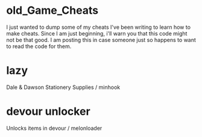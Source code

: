 # old_Game_Cheats
I just wanted to dump some of my cheats I've been writing to learn how to make cheats. Since I am just beginning, i'll warn you that this code might not be that good. I am posting this in case someone just so happens to want to read the code for them.  

# lazy
Dale & Dawson Stationery Supplies / minhook

# devour unlocker
Unlocks items in devour / melonloader
